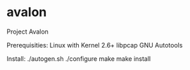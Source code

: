 avalon
======

Project Avalon

Prerequisities:
    Linux with Kernel 2.6+
    libpcap
    GNU Autotools

Install:
    ./autogen.sh
    ./configure
    make
    make install

